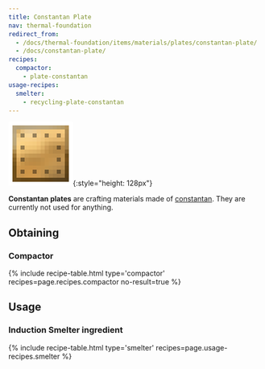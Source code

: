 ```yaml
---
title: Constantan Plate
nav: thermal-foundation
redirect_from:
  - /docs/thermal-foundation/items/materials/plates/constantan-plate/
  - /docs/constantan-plate/
recipes:
  compactor:
    - plate-constantan
usage-recipes:
  smelter:
    - recycling-plate-constantan
---
```


![Constantan plate](/assets/images/thermal-foundation/plate-constantan.png){:style="height: 128px"}


**Constantan plates** are crafting materials made of
[constantan](/docs/thermal-foundation/constantan-ingot/). They are currently not used for anything.


Obtaining
---------

### Compactor
{% include recipe-table.html type='compactor' recipes=page.recipes.compactor no-result=true %}


Usage
-----

### Induction Smelter ingredient
{% include recipe-table.html type='smelter' recipes=page.usage-recipes.smelter %}
